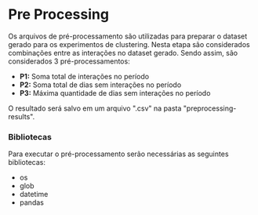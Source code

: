 # Pre Processing

Os arquivos de pré-processamento são utilizadas para preparar o dataset gerado para os experimentos de clustering. Nesta etapa são considerados combinações entre as interações no dataset gerado. Sendo assim, são considerados 3 pré-processamentos:
- **P1:** Soma total de interações no período
- **P2:** Soma total de dias sem interações no período
- **P3:** Máxima quantidade de dias sem interações no período

O resultado será salvo em um arquivo ".csv" na pasta "preprocessing-results".

### Bibliotecas
Para executar o pré-processamento serão necessárias as seguintes bibliotecas:
- os
- glob
- datetime
- pandas